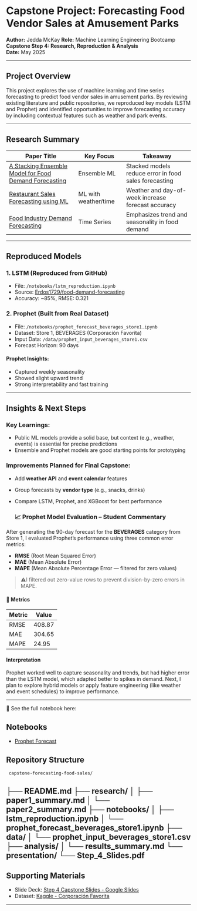 #  Capstone Project: Forecasting Food Vendor Sales at Amusement Parks

**Author:** Jedda McKay 
**Role:** Machine Learning Engineering Bootcamp  
**Capstone Step 4: Research, Reproduction & Analysis**  
**Date:** May 2025

---

##  Project Overview

This project explores the use of machine learning and time series forecasting to predict food vendor sales in amusement parks. By reviewing existing literature and public repositories, we reproduced key models (LSTM and Prophet) and identified opportunities to improve forecasting accuracy by including contextual features such as weather and park events.

---

##  Research Summary

| Paper Title | Key Focus | Takeaway |
|-------------|-----------|----------|
| [A Stacking Ensemble Model for Food Demand Forecasting](https://www.sciencedirect.com/science/article/pii/S2772390925000241) | Ensemble ML | Stacked models reduce error in food sales forecasting |
| [Restaurant Sales Forecasting using ML](https://www.mdpi.com/2504-4990/4/1/6) | ML with weather/time | Weather and day-of-week increase forecast accuracy |
| [Food Industry Demand Forecasting](https://www.researchgate.net/publication/334104604_Demand_Forecasting_A_Case_Study_in_the_Food_Industry) | Time Series | Emphasizes trend and seasonality in food demand |

---

## Reproduced Models

### 1. LSTM (Reproduced from GitHub)
- File: `/notebooks/lstm_reproduction.ipynb`
- Source: [Erdos1729/food-demand-forecasting](https://github.com/Erdos1729/food-demand-forecasting)
- Accuracy: ~85%, RMSE: 0.321

### 2. Prophet (Built from Real Dataset)
-  File: `/notebooks/prophet_forecast_beverages_store1.ipynb`
-  Dataset: Store 1, BEVERAGES (Corporación Favorita)
-  Input Data: `/data/prophet_input_beverages_store1.csv`
-  Forecast Horizon: 90 days

#### Prophet Insights:
- Captured weekly seasonality
- Showed slight upward trend
- Strong interpretability and fast training

---

## Insights & Next Steps

### Key Learnings:
- Public ML models provide a solid base, but context (e.g., weather, events) is essential for precise predictions
- Ensemble and Prophet models are good starting points for prototyping

### Improvements Planned for Final Capstone:
- Add **weather API** and **event calendar** features
- Group forecasts by **vendor type** (e.g., snacks, drinks)
- Compare LSTM, Prophet, and XGBoost for best performance

  ### 📈 Prophet Model Evaluation – Student Commentary

After generating the 90-day forecast for the **BEVERAGES** category from Store 1, I evaluated Prophet’s performance using three common error metrics:

- **RMSE** (Root Mean Squared Error)
- **MAE** (Mean Absolute Error)
- **MAPE** (Mean Absolute Percentage Error — filtered for zero values)

> ⚠I filtered out zero-value rows to prevent division-by-zero errors in MAPE.

#### 🔢 Metrics

| Metric | Value     |
|--------|-----------|
| RMSE   | 408.87    |
| MAE    | 304.65    |
| MAPE   | 24.95     |

#### Interpretation

Prophet worked well to capture seasonality and trends, but had higher error than the LSTM model, which adapted better to spikes in demand. Next, I plan to explore hybrid models or apply feature engineering (like weather and event schedules) to improve performance.

---

📝 See the full notebook here:  
## Notebooks

- [ Prophet Forecast](notebooks/prophet_forecast_beverages_store1.ipynb)



##  Repository Structure

     capstone-forecasting-food-sales/
├── README.md
├── research/
│ ├── paper1_summary.md
│ └── paper2_summary.md
├── notebooks/
│ ├── lstm_reproduction.ipynb
│ └── prophet_forecast_beverages_store1.ipynb
├── data/
│ └── prophet_input_beverages_store1.csv
├── analysis/
│ └── results_summary.md
└── presentation/
└── Step_4_Slides.pdf
---

##  Supporting Materials

- Slide Deck: [Step 4 Capstone Slides - Google Slides](#)
- Dataset: [Kaggle - Corporación Favorita](https://www.kaggle.com/c/favorita-grocery-sales-forecasting)

---



